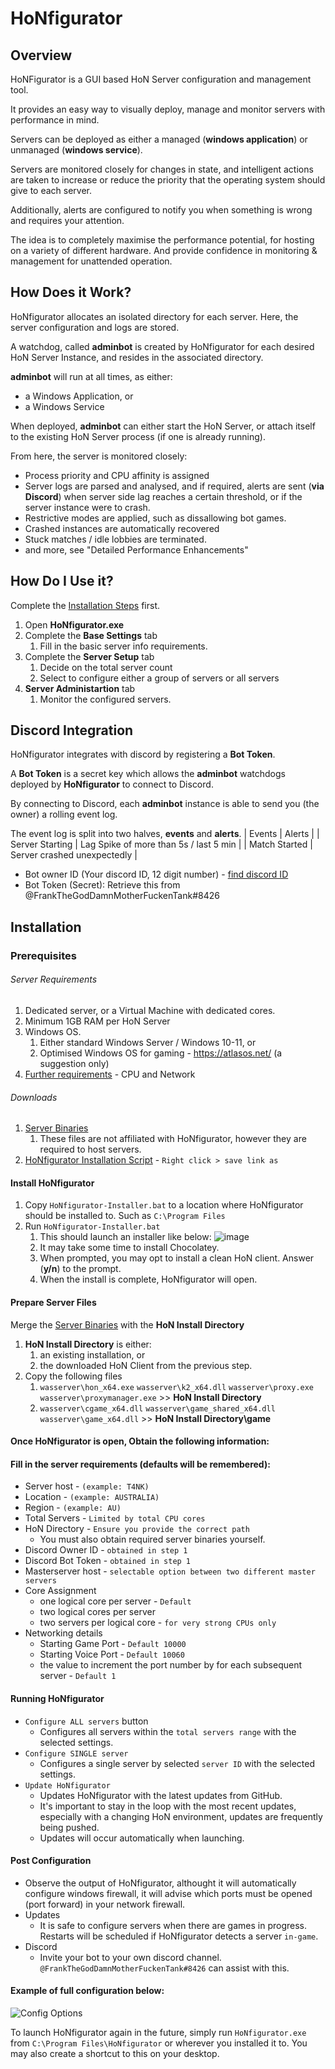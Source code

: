 
# HoNfigurator
## Overview

HoNFigurator is a GUI based HoN Server configuration and management tool.

It provides an easy way to visually deploy, manage and monitor servers with performance in mind.

Servers can be deployed as either a managed (**windows application**) or unmanaged (**windows service**).

Servers are monitored closely for changes in state, and intelligent actions are taken to increase or reduce the priority that the operating system should give to each server.

Additionally, alerts are configured to notify you when something is wrong and requires your attention.

The idea is to completely maximise the performance potential, for hosting on a variety of different hardware. And provide confidence in monitoring & management for unattended operation.

## How Does it Work?
HoNfigurator allocates an isolated directory for each server. Here, the server configuration and logs are stored.

A watchdog, called **adminbot** is created by HoNfigurator for each desired HoN Server Instance, and resides in the associated directory.

**adminbot** will run at all times, as either:
- a Windows Application, or
- a Windows Service

When deployed, **adminbot** can either start the HoN Server, or attach itself to the existing HoN Server process (if one is already running).

From here, the server is monitored closely:
- Process priority and CPU affinity is assigned
- Server logs are parsed and analysed, and if required, alerts are sent (**via Discord**) when server side lag reaches a certain threshold, or if the server instance were to crash.
- Restrictive modes are applied, such as dissallowing bot games.
- Crashed instances are automatically recovered
- Stuck matches / idle lobbies are terminated.
- and more, see "Detailed Performance Enhancements"

## How Do I Use it?
Complete the [Installation Steps](#installation) first.
1.  Open **HoNfigurator.exe**
1. Complete the **Base Settings** tab
	1. Fill in the basic server info requirements.
1. Complete the **Server Setup** tab
 	1. Decide on the total server count
 	1. Select to configure either a group of servers or all servers
1. **Server Administartion** tab
 	1. Monitor the configured servers.

## Discord Integration
HoNfigurator integrates with discord by registering a **Bot Token**.

A **Bot Token** is a secret key which allows the **adminbot** watchdogs deployed by **HoNfigurator** to connect to Discord.

By connecting to Discord, each **adminbot** instance is able to send you (the owner) a rolling event log.

The event log is split into two halves, **events** and **alerts**.
|  Events | Alerts  |
| Server Starting | Lag Spike of more than 5s / last 5 min |
| Match Started  | Server crashed unexpectedly  |


- Bot owner ID (Your discord ID, 12 digit number) - [find discord ID](https://techswift.org/2020/04/22/how-to-find-your-user-id-on-discord/#:~:text=In%20any%20Discord%20server%2C%20click,to%20see%20your%20User%20ID.)
- Bot Token (Secret): Retrieve this from @FrankTheGodDamnMotherFuckenTank#8426

## Installation
### Prerequisites
###### Server Requirements
1. Dedicated server, or a Virtual Machine with dedicated cores.
1. Minimum 1GB RAM per HoN Server
1. Windows OS.
	1. Either standard Windows Server / Windows 10-11, or
	1. Optimised Windows OS for gaming - https://atlasos.net/ (a suggestion only)
1. [Further requirements](https://github.com/Unofficial-kongor/Server-hosting/blob/main/basics/system-and-infra.md) - CPU and Network

###### Downloads
1. [Server Binaries](https://wasserver/wasserver)
	1. These files are not affiliated with HoNfigurator, however they are required to host servers.
2. [HoNfigurator Installation Script](https://raw.githubusercontent.com/frankthetank001/HoNfigurator/main/utilities/honfigurator-installer.bat) - ``Right click > save link as``

#### Install HoNfigurator
1. Copy ``HoNfigurator-Installer.bat`` to a location where HoNfigurator should be installed to. Such as ``C:\Program Files``
1. Run ``HoNfigurator-Installer.bat``
	1. This should launch an installer like below:
	![image](https://user-images.githubusercontent.com/82205454/187016190-3192a4be-b35f-48ee-992e-819db303a778.png)
	1. It may take some time to install Chocolatey.
	1. When prompted, you may opt to install a clean HoN client.	Answer (**y/n**) to the prompt.
	1. When the install is complete, HoNfigurator will open.

#### Prepare Server Files
Merge the [Server Binaries](https://wasserver/wasserver) with the **HoN Install Directory**
1. **HoN Install Directory** is either:
	1. an existing installation, or
	1. the downloaded HoN Client from the previous step.
1. Copy the following files
	1. ``wasserver\hon_x64.exe`` ``wasserver\k2_x64.dll`` ``wasserver\proxy.exe`` ``wasserver\proxymanager.exe`` >> **HoN Install Directory**
	1. ``wasserver\cgame_x64.dll`` ``wasserver\game_shared_x64.dll`` ``wasserver\game_x64.dll`` >> **HoN Install Directory\game**

#### Once HoNfigurator is open, Obtain the following information:

#### Fill in the server requirements (defaults will be remembered):
- Server host - ``(example: T4NK)``
- Location - ``(example: AUSTRALIA)``
- Region - ``(example: AU)``
- Total Servers  - ``Limited by total CPU cores``
- HoN Directory - ``Ensure you provide the correct path``
	- You must also obtain required server binaries yourself.
- Discord Owner ID - ``obtained in step 1``
- Discord Bot Token - ``obtained in step 1``
- Masterserver host - ``selectable option between two different master servers``
- Core Assignment
	- one logical core per server - ``Default``
	- two logical cores per server
	- two servers per logical core - ``for very strong CPUs only``
- Networking details
	- Starting Game Port - ``Default 10000``
	- Starting Voice Port - ``Default 10060``
	- the value to increment the port number by for each subsequent server - ``Default 1``

#### Running HoNfigurator
- ``Configure ALL servers`` button
	- Configures all servers within the ``total servers range`` with the selected settings.
- ``Configure SINGLE server``
	- Configures a single server by selected ``server ID`` with the selected settings.
- ``Update HoNfigurator``
	- Updates HoNfigurator with the latest updates from GitHub.
	- It's important to stay in the loop with the most recent updates, especially with a changing HoN environment, updates are frequently being pushed.
	- Updates will occur automatically when launching.

#### Post Configuration
- Observe the output of HoNfigurator, althought it will automatically configure windows firewall, it will advise which ports must be opened (port forward) in your network firewall.
- Updates
	- It is safe to configure servers when there are games in progress. Restarts will be scheduled if HoNfigurator detects a server ``in-game``.
- Discord
	- Invite your bot to your own discord channel. ``@FrankTheGodDamnMotherFuckenTank#8426`` can assist with this.

#### Example of full configuration below:
![Config Options](https://user-images.githubusercontent.com/82205454/187016509-54870053-4eee-483e-86ec-d3bf31904c6d.png)

To launch HoNfigurator again in the future, simply run ``HoNfigurator.exe`` from ``C:\Program Files\HoNfigurator`` or wherever you installed it to.
You may also create a shortcut to this on your desktop.
